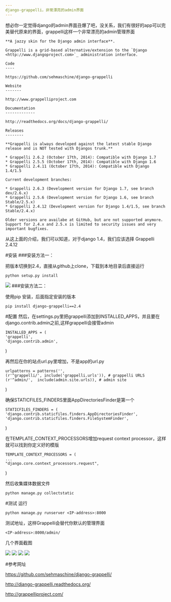 ```yaml
---
django-grappelli，非常漂亮的admin界面
---
```

想必你一定觉得django的admin界面丑爆了吧，没关系，我们有很好的app可以完美替代原来的界面，grappelli这样一个非常漂亮的admin管理界面

    **A jazzy skin for the Django admin interface**.

    Grappelli is a grid-based alternative/extension to the `Django <http://www.djangoproject.com>`_ administration interface.

    Code
    ----

    https://github.com/sehmaschine/django-grappelli

    Website
    -------

    http://www.grappelliproject.com

    Documentation
    -------------

    http://readthedocs.org/docs/django-grappelli/

    Releases
    --------

    **Grappelli is always developed against the latest stable Django release and is NOT tested with Djangos trunk.**

    * Grappelli 2.6.2 (October 17th, 2014): Compatible with Django 1.7
    * Grappelli 2.5.5 (October 17th, 2014): Compatible with Django 1.6
    * Grappelli 2.4.11 (October 17th, 2014): Compatible with Django 1.4/1.5

    Current development branches:

    * Grappelli 2.6.3 (Development version for Django 1.7, see branch dev/2.6.x)
    * Grappelli 2.5.6 (Development version for Django 1.6, see branch Stable/2.5.x)
    * Grappelli 2.4.12 (Development version for Django 1.4/1.5, see branch Stable/2.4.x)

    Older versions are availabe at GitHub, but are not supported anymore.
    Support for 2.4.x and 2.5.x is limited to security issues and very important bugfixes.

从这上面的介绍，我们可以知道，对于django 1.4，我们应该选择 Grappelli 2.4.12

#安装
###安装方法一：

把版本切换到2.4，直接从github上clone，下载到本地目录后直接运行

    python setup.py install

<img src="http://peqiu.com/blog/public/images/posts/grappelli/grappelli.png" >
###安装方法二：

使用pip 安装，后面指定安装的版本

    pip install django-grappelli==2.4

#配置
然后，在settings.py里把grappelli添加到INSTALLED_APPS，并且要在django.contrib.admin之前,这样grappelli会接管admin

    INSTALLED_APPS = (
    'grappelli',
    'django.contrib.admin',
)

再然后在你的站点url.py里增加，不是app的url.py

    urlpatterns = patterns('',
    (r'^grappelli/', include('grappelli.urls')), # grappelli URLS
    (r'^admin/',  include(admin.site.urls)), # admin site
)

确保STATICFILES_FINDERS里面AppDirectoriesFinder是第一个

    STATICFILES_FINDERS = (
    'django.contrib.staticfiles.finders.AppDirectoriesFinder',
    'django.contrib.staticfiles.finders.FileSystemFinder',
)

在TEMPLATE_CONTEXT_PROCESSORS增加request context processor，这样就可以找到你定义好的模版

	TEMPLATE_CONTEXT_PROCESSORS = (
    ...
    "django.core.context_processors.request",
)

然后收集媒体数据文件

    python manage.py collectstatic

#测试
运行

    python manage.py runserver <IP-address>:8000

测试地址，这样Grappelli会替代你默认的管理界面

    <IP-address>:8000/admin/

几个界面截图

<img src="http://peqiu.com/blog/public/images/posts/grappelli/grappelli1.png" >
<img src="http://peqiu.com/blog/public/images/posts/grappelli/grappelli2.png" >
<img src="http://peqiu.com/blog/public/images/posts/grappelli/grappelli3.png" >
<img src="http://peqiu.com/blog/public/images/posts/grappelli/grappelli4.png" >


#参考网址

https://github.com/sehmaschine/django-grappelli/

http://django-grappelli.readthedocs.org/

http://grappelliproject.com/
